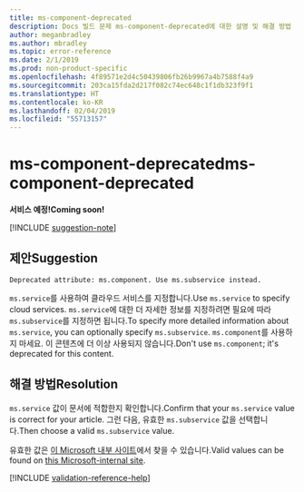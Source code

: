 ```yaml
---
title: ms-component-deprecated
description: Docs 빌드 문제 ms-component-deprecated에 대한 설명 및 해결 방법
author: meganbradley
ms.author: mbradley
ms.topic: error-reference
ms.date: 2/1/2019
ms.prod: non-product-specific
ms.openlocfilehash: 4f89571e2d4c50439806fb26b9967a4b7588f4a9
ms.sourcegitcommit: 203ca15fda2d217f082c74ec648c1f1db323f9f1
ms.translationtype: HT
ms.contentlocale: ko-KR
ms.lasthandoff: 02/04/2019
ms.locfileid: "55713157"
---
```

# <a name="ms-component-deprecated"></a><span data-ttu-id="2a875-103">ms-component-deprecated</span><span class="sxs-lookup"><span data-stu-id="2a875-103">ms-component-deprecated</span></span>

<span data-ttu-id="2a875-104">**서비스 예정!**</span><span class="sxs-lookup"><span data-stu-id="2a875-104">**Coming soon!**</span></span>

[!INCLUDE [suggestion-note](includes/suggestion-note.md)]

## <a name="suggestion"></a><span data-ttu-id="2a875-105">제안</span><span class="sxs-lookup"><span data-stu-id="2a875-105">Suggestion</span></span>

`Deprecated attribute: ms.component. Use ms.subservice instead.`

<span data-ttu-id="2a875-106">`ms.service`를 사용하여 클라우드 서비스를 지정합니다.</span><span class="sxs-lookup"><span data-stu-id="2a875-106">Use `ms.service` to specify cloud services.</span></span> <span data-ttu-id="2a875-107">`ms.service`에 대한 더 자세한 정보를 지정하려면 필요에 따라 `ms.subservice`를 지정하면 됩니다.</span><span class="sxs-lookup"><span data-stu-id="2a875-107">To specify more detailed information about `ms.service`, you can optionally specify `ms.subservice`.</span></span> <span data-ttu-id="2a875-108">`ms.component`를 사용하지 마세요. 이 콘텐츠에 더 이상 사용되지 않습니다.</span><span class="sxs-lookup"><span data-stu-id="2a875-108">Don't use `ms.component`; it's deprecated for this content.</span></span>

## <a name="resolution"></a><span data-ttu-id="2a875-109">해결 방법</span><span class="sxs-lookup"><span data-stu-id="2a875-109">Resolution</span></span>

<span data-ttu-id="2a875-110">`ms.service` 값이 문서에 적합한지 확인합니다.</span><span class="sxs-lookup"><span data-stu-id="2a875-110">Confirm that your `ms.service` value is correct for your article.</span></span> <span data-ttu-id="2a875-111">그런 다음, 유효한 `ms.subservice` 값을 선택합니다.</span><span class="sxs-lookup"><span data-stu-id="2a875-111">Then choose a valid `ms.subservice` value.</span></span>

<span data-ttu-id="2a875-112">유효한 값은 [이 Microsoft 내부 사이트](https://docsmetadatatool.azurewebsites.net/whitelists)에서 찾을 수 있습니다.</span><span class="sxs-lookup"><span data-stu-id="2a875-112">Valid values can be found on [this Microsoft-internal site](https://docsmetadatatool.azurewebsites.net/whitelists).</span></span>

<!--make sure to add this file to your includes folder and verify the path-->
[!INCLUDE [validation-reference-help](includes/validation-reference-help.md)]
